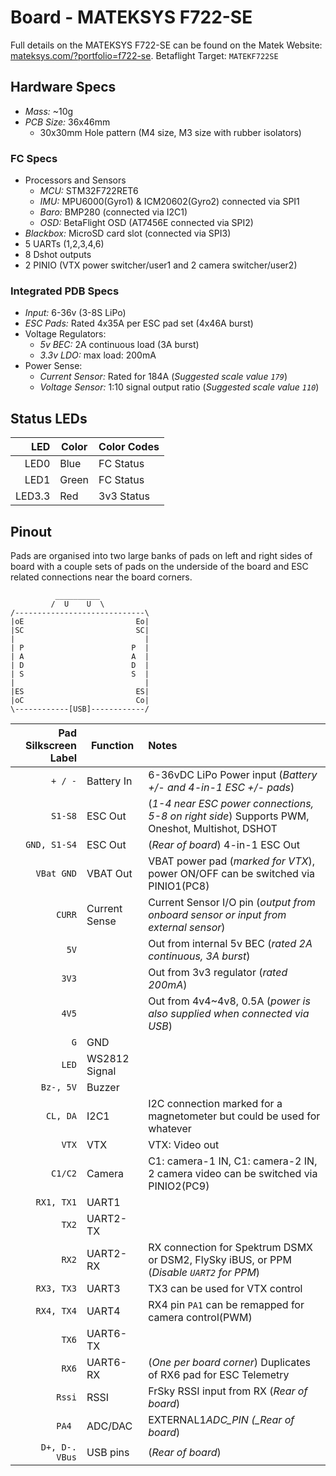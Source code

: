 # Board - MATEKSYS F722-SE

Full details on the MATEKSYS F722-SE can be found on the Matek Website: [mateksys.com/?portfolio=f722-se](http://www.mateksys.com/?portfolio=f722-se). Betaflight Target: `MATEKF722SE`

## Hardware Specs

- _Mass:_ ~10g
- _PCB Size:_ 36x46mm
  - 30x30mm Hole pattern (M4 size, M3 size with rubber isolators)

### FC Specs

- Processors and Sensors
  - _MCU:_ STM32F722RET6
  - _IMU:_ MPU6000(Gyro1) & ICM20602(Gyro2) connected via SPI1
  - _Baro:_ BMP280 (connected via I2C1)
  - _OSD:_ BetaFlight OSD (AT7456E connected via SPI2)
- _Blackbox:_ MicroSD card slot (connected via SPI3)
- 5 UARTs (1,2,3,4,6)
- 8 Dshot outputs
- 2 PINIO (VTX power switcher/user1 and 2 camera switcher/user2)

### Integrated PDB Specs

- _Input:_ 6-36v (3-8S LiPo)
- _ESC Pads:_ Rated 4x35A per ESC pad set (4x46A burst)
- Voltage Regulators:
  - _5v BEC:_ 2A continuous load (3A burst)
  - _3.3v LDO:_ max load: 200mA
- Power Sense:
  - _Current Sensor:_ Rated for 184A (_Suggested scale value `179`_)
  - _Voltage Sensor:_ 1:10 signal output ratio (_Suggested scale value `110`_)

## Status LEDs

|    LED | Color | Color Codes |
| -----: | ----- | :---------- |
|   LED0 | Blue  | FC Status   |
|   LED1 | Green | FC Status   |
| LED3.3 | Red   | 3v3 Status  |

## Pinout

Pads are organised into two large banks of pads on left and right sides of board with a couple sets of pads on the underside of the board and ESC related connections near the board corners.

```
          __________
         /  U    U  \
/-----------------------------\
|oE                         Eo|
|SC                         SC|
|                             |
| P                        P  |
| A                        A  |
| D                        D  |
| S                        S  |
|                             |
|ES                         ES|
|oC                         Co|
\------------[USB]------------/
```

| Pad Silkscreen Label | Function      | Notes                                                                                         |
| -------------------: | ------------- | :-------------------------------------------------------------------------------------------- |
|              `+ / -` | Battery In    | 6-36vDC LiPo Power input (_Battery +/- and 4-in-1 ESC +/- pads_)                              |
|              `S1-S8` | ESC Out       | (_1-4 near ESC power connections, 5-8 on right side_) Supports PWM, Oneshot, Multishot, DSHOT |
|         `GND, S1-S4` | ESC Out       | (_Rear of board_) 4-in-1 ESC Out                                                              |
|           `VBat GND` | VBAT Out      | VBAT power pad (_marked for VTX_), power ON/OFF can be switched via PINIO1(PC8)               |
|               `CURR` | Current Sense | Current Sensor I/O pin (_output from onboard sensor or input from external sensor_)           |
|                 `5V` |               | Out from internal 5v BEC (_rated 2A continuous, 3A burst_)                                    |
|                `3V3` |               | Out from 3v3 regulator (_rated 200mA_)                                                        |
|                `4V5` |               | Out from 4v4~4v8, 0.5A (_power is also supplied when connected via USB_)                      |
|                  `G` | GND           |                                                                                               |
|                `LED` | WS2812 Signal |                                                                                               |
|            `Bz-, 5V` | Buzzer        |                                                                                               |
|             `CL, DA` | I2C1          | I2C connection marked for a magnetometer but could be used for whatever                       |
|                `VTX` | VTX           | VTX: Video out                                                                                |
|              `C1/C2` | Camera        | C1: camera-1 IN, C1: camera-2 IN, 2 camera video can be switched via PINIO2(PC9)              |
|           `RX1, TX1` | UART1         |                                                                                               |
|                `TX2` | UART2-TX      |                                                                                               |
|                `RX2` | UART2-RX      | RX connection for Spektrum DSMX or DSM2, FlySky iBUS, or PPM (_Disable `UART2` for PPM_)      |
|           `RX3, TX3` | UART3         | TX3 can be used for VTX control                                                               |
|           `RX4, TX4` | UART4         | RX4 pin `PA1` can be remapped for camera control(PWM)                                         |
|                `TX6` | UART6-TX      |                                                                                               |
|                `RX6` | UART6-RX      | (_One per board corner_) Duplicates of RX6 pad for ESC Telemetry                              |
|               `Rssi` | RSSI          | FrSky RSSI input from RX (_Rear of board_)                                                    |
|               `PA4 ` | ADC/DAC       | EXTERNAL1*ADC_PIN (\_Rear of board*)                                                          |
|       `D+, D-. VBus` | USB pins      | (_Rear of board_)                                                                             |
